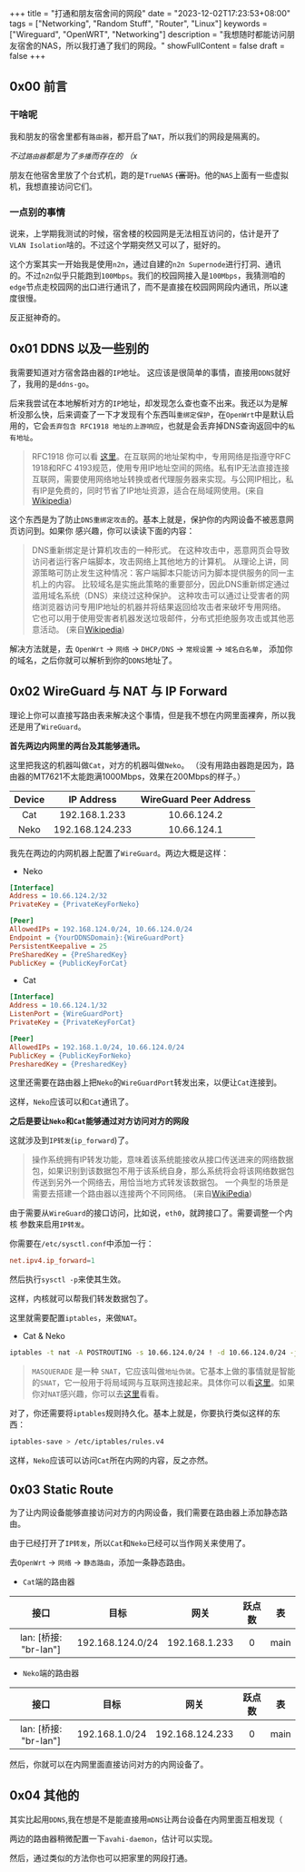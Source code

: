 +++
title = "打通和朋友宿舍间的网段"
date = "2023-12-02T17:23:53+08:00"
tags = ["Networking", "Random Stuff", "Router", "Linux"]
keywords = ["Wireguard", "OpenWRT", "Networking"]
description = "我想随时都能访问朋友宿舍的NAS，所以我打通了我们的网段。"
showFullContent = false
draft = false
+++

## 0x00 前言

### 干啥呢

我和朋友的宿舍里都有`路由器`，都开启了`NAT`，所以我们的网段是隔离的。

*不过`路由器`都是为了`多播`而存在的 （x*

朋友在他宿舍里放了个台式机，跑的是`TrueNAS` ~~(富哥)~~。他的`NAS`上面有一些虚拟机，我想直接访问它们。

### 一点别的事情

说来，上学期我测试的时候，宿舍楼的校园网是无法相互访问的，估计是开了`VLAN Isolation`啥的。不过这个学期突然又可以了，挺好的。

这个方案其实一开始我是使用`n2n`，通过自建的`n2n Supernode`进行打洞、通讯的。不过`n2n`似乎只能跑到`100Mbps`。我们的校园网接入是`100Mbps`，我猜测咱的`edge`节点走校园网的出口进行通讯了，而不是直接在校园网网段内通讯，所以速度很慢。

反正挺神奇的。

## 0x01 DDNS 以及一些别的

我需要知道对方宿舍路由器的`IP`地址。
这应该是很简单的事情，直接用`DDNS`就好了，我用的是`ddns-go`。

后来我尝试在本地解析对方的`IP`地址，却发现怎么查也查不出来。我还以为是解析没那么快，后来调查了一下才发现有个东西叫`重绑定保护`，在`OpenWrt`中是默认启用的，它会`丢弃包含 RFC1918 地址的上游响应`，也就是会丢弃掉DNS查询返回中的`私有地址`。

> RFC1918 你可以看 [这里](https://datatracker.ietf.org/doc/html/rfc1918)。在互联网的地址架构中，专用网络是指遵守RFC 1918和RFC 4193规范，使用专用IP地址空间的网络。私有IP无法直接连接互联网，需要使用网络地址转换或者代理服务器来实现。与公网IP相比，私有IP是免费的，同时节省了IP地址资源，适合在局域网使用。(来自[Wikipedia](https://zh.wikipedia.org/zh-cn/%E4%B8%93%E7%94%A8%E7%BD%91%E7%BB%9C))

这个东西是为了防止`DNS重绑定攻击`的。基本上就是，保护你的内网设备不被恶意网页访问到。如果你
感兴趣，你可以读读下面的内容：

> DNS重新绑定是计算机攻击的一种形式。 在这种攻击中，恶意网页会导致访问者运行客户端脚本，攻击网络上其他地方的计算机。 从理论上讲，同源策略可防止发生这种情况：客户端脚本只能访问为脚本提供服务的同一主机上的内容。 比较域名是实施此策略的重要部分，因此DNS重新绑定通过滥用域名系统（DNS）来绕过这种保护。
这种攻击可以通过让受害者的网络浏览器访问专用IP地址的机器并将结果返回给攻击者来破坏专用网络。 它也可以用于使用受害者机器发送垃圾邮件，分布式拒绝服务攻击或其他恶意活动。
(来自[Wikipedia](https://zh.wikipedia.org/wiki/DNS%E9%87%8D%E6%96%B0%E7%BB%91%E5%AE%9A%E6%94%BB%E5%87%BB))

解决方法就是，去 `OpenWrt` -> `网络` -> `DHCP/DNS` -> `常规设置` ->  `域名白名单`， 添加你的域名，之后你就可以解析到你的`DDNS`地址了。

## 0x02 WireGuard 与 NAT 与 IP Forward

理论上你可以直接写路由表来解决这个事情，但是我不想在内网里面裸奔，所以我还是用了`WireGuard`。

__首先两边内网里的两台及其能够通讯。__

这里把我这的机器叫做`Cat`，对方的机器叫做`Neko`。
（没有用路由器跑是因为，路由器的MT7621不太能跑满1000Mbps，效果在200Mbps的样子。）

|Device|IP Address|WireGuard Peer Address|
|:---:|:---:|:---:|
|Cat|192.168.1.233|10.66.124.2|
|Neko|192.168.124.233|10.66.124.1|

我先在两边的内网机器上配置了`WireGuard`。两边大概是这样：

- Neko

```ini
[Interface]
Address = 10.66.124.2/32
PrivateKey = {PrivateKeyForNeko}

[Peer]
AllowedIPs = 192.168.124.0/24, 10.66.124.0/24
Endpoint = {YourDDNSDomain}:{WireGuardPort}
PersistentKeepalive = 25
PreSharedKey = {PreSharedKey}
PublicKey = {PublicKeyForCat}
```

- Cat

```ini
[Interface]
Address = 10.66.124.1/32
ListenPort = {WireGuardPort}
PrivateKey = {PrivateKeyForCat}

[Peer]
AllowedIPs = 192.168.1.0/24, 10.66.124.0/24
PublicKey = {PublicKeyForNeko}
PresharedKey = {PresharedKey}
```

这里还需要在路由器上把`Neko`的`WireGuardPort`转发出来，以便让`Cat`连接到。

这样，`Neko`应该可以和`Cat`通讯了。

__之后是要让`Neko`和`Cat`能够通过对方访问对方的网段__

这就涉及到`IP转发`(`ip_forward`)了。

> 操作系统拥有IP转发功能，意味着该系统能接收从接口传送进来的网络数据包，如果识别到该数据包不用于该系统自身，那么系统将会将该网络数据包传送到另外一个网络去，用恰当地方式转发该数据包。 一个典型的场景是需要去搭建一个路由器以连接两个不同网络。
(来自[WikiPedia](https://zh.wikipedia.org/zh-cn/IP%E8%BD%AC%E5%8F%91))

由于需要从`WireGuard`的接口访问，比如说，`eth0`，就跨接口了。需要调整一个内核
参数来启用`IP转发`。

你需要在`/etc/sysctl.conf`中添加一行：

```conf
net.ipv4.ip_forward=1
```

然后执行`sysctl -p`来使其生效。

这样，内核就可以帮我们转发数据包了。

这里就需要配置`iptables`，来做`NAT`。

- Cat & Neko

```bash
iptables -t nat -A POSTROUTING -s 10.66.124.0/24 ! -d 10.66.124.0/24 -j MASQUERADE
```

> `MASQUERADE` 是一种 `SNAT`，它应该叫做`地址伪装`。它基本上做的事情就是智能的`SNAT`，它一般用于将局域网与互联网连接起来。具体你可以看[这里](http://www.vorkon.de/VorKon-12.1-Leseprobe/drittanbieter/Dokumentation/openSUSE_11.4/manual/cha.security.firewall.html)。如果你对`NAT`感兴趣，你可以去[这里](https://zh.wikipedia.org/wiki/%E7%BD%91%E7%BB%9C%E5%9C%B0%E5%9D%80%E8%BD%AC%E6%8D%A2)看看。

对了，你还需要将`iptables`规则持久化。基本上就是，你要执行类似这样的东西：

```bash
iptables-save > /etc/iptables/rules.v4
```

这样，`Neko`应该可以访问`Cat`所在内网的内容，反之亦然。

## 0x03 Static Route

为了让内网设备能够直接访问对方的内网设备，我们需要在路由器上添加静态路由。

由于已经打开了`IP转发`，所以`Cat`和`Neko`已经可以当作网关来使用了。

去`OpenWrt` -> `网络` -> `静态路由`，添加一条静态路由。

- `Cat`端的路由器

|接口|目标|网关|跃点数|表|
|:---:|:---:|:---:|:---:|:---:|
|lan: [桥接: "br-lan"]|192.168.124.0/24|192.168.1.233|0|main|

- `Neko`端的路由器

|接口|目标|网关|跃点数|表|
|:---:|:---:|:---:|:---:|:---:|
|lan: [桥接: "br-lan"]|192.168.1.0/24|192.168.124.233|0|main|

然后，你就可以在内网里面直接访问对方的内网设备了。

## 0x04 其他的

其实比起用`DDNS`,我在想是不是能直接用`mDNS`让两台设备在内网里面互相发现（

两边的路由器稍微配置一下`avahi-daemon`，估计可以实现。

然后，通过类似的方法你也可以把家里的网段打通。

